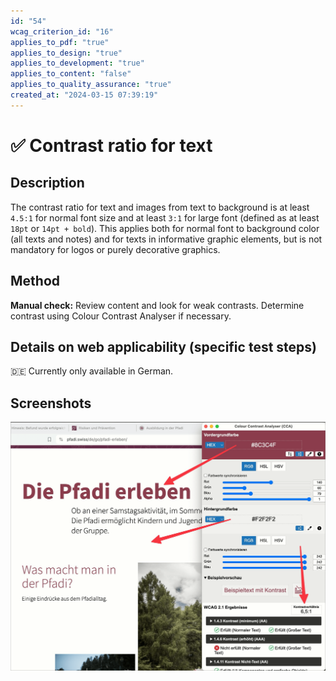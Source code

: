 ```yaml
---
id: "54"
wcag_criterion_id: "16"
applies_to_pdf: "true"
applies_to_design: "true"
applies_to_development: "true"
applies_to_content: "false"
applies_to_quality_assurance: "true"
created_at: "2024-03-15 07:39:19"
---
```


# ✅ Contrast ratio for text

## Description

The contrast ratio for text and images from text to background is at least `4.5:1` for normal font size and at least `3:1` for large font (defined as at least `18pt` or `14pt + bold`). This applies both for normal font to background color (all texts and notes) and for texts in informative graphic elements, but is not mandatory for logos or purely decorative graphics.

## Method

**Manual check:** Review content and look for weak contrasts. Determine contrast using Colour Contrast Analyser if necessary.

## Details on web applicability (specific test steps)

🇩🇪 Currently only available in German.

## Screenshots

![Colour Contrast Analyser in Aktion](images/colour-contrast-analyser-in-aktion.png)